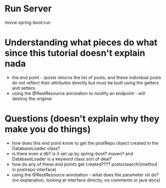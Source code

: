 # Run Server
mnvw spring-boot:run

# Understanding what pieces do what since this tutorial doesn't explain nada
* the end point - /posts returns the list of posts, and these individual posts do not reflect their attributes directly but must be built using the getters and setters.
* using the @RestResource annotation to modify an endpoint - will destroy the original

# Questions (doesn't explain why they make you do things)
* how does this end point know to get the postRepo object created in the DatabaseLoader class?
* is there even a db? is it set up by spring-boot? maven? and DatabaseLoader is a keyword class sort of deal?
* how do any of these end points get created???? posts/search/(method in postrepo interface)
* using the @RestResource annotation - what does the parameter rel do? (no explanation, looking at interface directly, no comments or java docs)
